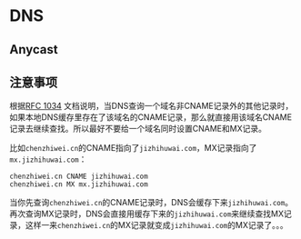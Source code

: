 # DNS

## Anycast

## 注意事项

根据[RFC 1034][rfc-1034] 文档说明，当DNS查询一个域名非CNAME记录外的其他记录时，如果本地DNS缓存里存在了该域名的CNAME记录，那么就直接用该域名CNAME记录去继续查找。所以最好不要给一个域名同时设置CNAME和MX记录。

比如`chenzhiwei.cn`的CNAME指向了`jizhihuwai.com`，MX记录指向了`mx.jizhihuwai.com`：

```
chenzhiwei.cn CNAME jizhihuwai.com
chenzhiwei.cn MX mx.jizhihuwai.com
```

当你先查询`chenzhiwei.cn`的CNAME记录时，DNS会缓存下来`jizhihuwai.com`。再次查询MX记录时，DNS会直接用缓存下来的`jizhihuwai.com`来继续查找MX记录，这样一来`chenzhiwei.cn`的MX记录就变成`jizhihuwai.com`的MX记录了。。。

[rfc-1034]: https://tools.ietf.org/html/rfc1034
